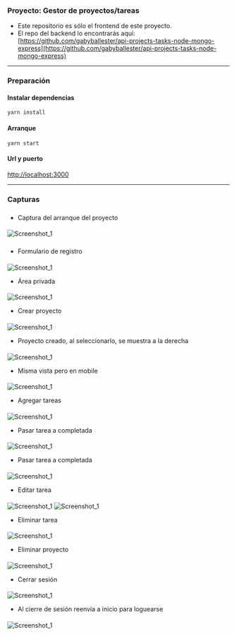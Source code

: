### Proyecto: Gestor de proyectos/tareas

- Este repositorio es sólo el frontend de este proyecto.
- El repo del backend lo encontrarás aquí:  
[https://github.com/gabyballester/api-projects-tasks-node-mongo-express](https://github.com/gabyballester/api-projects-tasks-node-mongo-express)


***
### Preparación
#### Instalar dependencias
```
yarn install
```

#### Arranque
```
yarn start
```

#### Url y puerto
[http://localhost:3000](http://localhost:3000)


***
### Capturas
###
- Captura del arranque del proyecto
####
![Screenshot_1](screenshots/Screenshot_1.jpg)
###

- Formulario de registro
####
![Screenshot_1](screenshots/Screenshot_2.jpg)

- Área privada
####
![Screenshot_1](screenshots/Screenshot_3.jpg)

- Crear proyecto
####
![Screenshot_1](screenshots/Screenshot_4.jpg)

- Proyecto creado, al seleccionarlo, se muestra a la derecha
####
![Screenshot_1](screenshots/Screenshot_5.jpg)

- Misma vista pero en mobile
####
![Screenshot_1](screenshots/Screenshot_6.jpg)

- Agregar tareas
####
![Screenshot_1](screenshots/Screenshot_7.jpg)

- Pasar tarea a completada
####
![Screenshot_1](screenshots/Screenshot_8.jpg)

- Pasar tarea a completada
####
![Screenshot_1](screenshots/Screenshot_8.jpg)

- Editar tarea
####
![Screenshot_1](screenshots/Screenshot_9.jpg)
![Screenshot_1](screenshots/Screenshot_10.jpg)

- Eliminar tarea
####
![Screenshot_1](screenshots/Screenshot_11.jpg)

- Eliminar proyecto
####
![Screenshot_1](screenshots/Screenshot_12.jpg)

- Cerrar sesión
####
![Screenshot_1](screenshots/Screenshot_13.jpg)

- Al cierre de sesión reenvía a inicio para loguearse
####
![Screenshot_1](screenshots/Screenshot_14.jpg)
